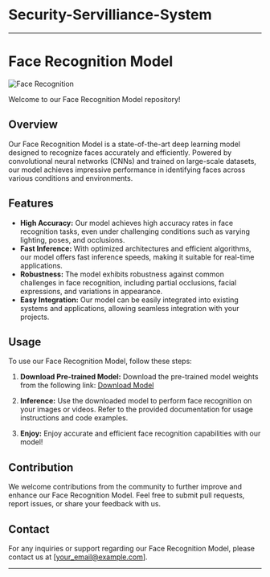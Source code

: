 # Security-Servilliance-System


---

# Face Recognition Model

![Face Recognition](https://media1.tenor.com/images/c6b89cb68c230e204ab7665b3a3616da/tenor.gif?itemid=3471448)

Welcome to our Face Recognition Model repository!

## Overview

Our Face Recognition Model is a state-of-the-art deep learning model designed to recognize faces accurately and efficiently. Powered by convolutional neural networks (CNNs) and trained on large-scale datasets, our model achieves impressive performance in identifying faces across various conditions and environments.

## Features

- **High Accuracy:** Our model achieves high accuracy rates in face recognition tasks, even under challenging conditions such as varying lighting, poses, and occlusions.
- **Fast Inference:** With optimized architectures and efficient algorithms, our model offers fast inference speeds, making it suitable for real-time applications.
- **Robustness:** The model exhibits robustness against common challenges in face recognition, including partial occlusions, facial expressions, and variations in appearance.
- **Easy Integration:** Our model can be easily integrated into existing systems and applications, allowing seamless integration with your projects.

## Usage

To use our Face Recognition Model, follow these steps:

1. **Download Pre-trained Model:** Download the pre-trained model weights from the following link:
   [Download Model](https://drive.google.com/drive/folders/14BPBpt61YAgJzOom9dcRg15XuFgucth3?usp=sharing)


2. **Inference:** Use the downloaded model to perform face recognition on your images or videos. Refer to the provided documentation for usage instructions and code examples.

3. **Enjoy:** Enjoy accurate and efficient face recognition capabilities with our model!

## Contribution

We welcome contributions from the community to further improve and enhance our Face Recognition Model. Feel free to submit pull requests, report issues, or share your feedback with us.


## Contact

For any inquiries or support regarding our Face Recognition Model, please contact us at [your_email@example.com].

---

